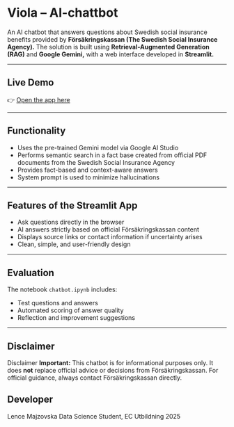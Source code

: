 # Viola – AI-chattbot 

An AI chatbot that answers questions about Swedish social insurance benefits provided by **Försäkringskassan (The Swedish Social Insurance Agency).**
The solution is built using **Retrieval-Augmented Generation (RAG)** and **Google Gemini,** with a web interface developed in **Streamlit.**

---

## Live Demo

👉 [Open the app here](https://chatbot-viola.streamlit.app)

---

## Functionality

- Uses the pre-trained Gemini model via Google AI Studio
- Performs semantic search in a fact base created from official PDF documents from the Swedish Social Insurance Agency
- Provides fact-based and context-aware answers
- System prompt is used to minimize hallucinations

---

## Features of the Streamlit App

- Ask questions directly in the browser
- AI answers strictly based on official Försäkringskassan content
- Displays source links or contact information if uncertainty arises
- Clean, simple, and user-friendly design

---

## Evaluation

The notebook `chatbot.ipynb` includes:

- Test questions and answers
- Automated scoring of answer quality
- Reflection and improvement suggestions

---

## Disclaimer

Disclaimer
**Important:** This chatbot is for informational purposes only.
It does **not** replace official advice or decisions from Försäkringskassan.
For official guidance, always contact Försäkringskassan directly.

## Developer

Lence Majzovska
Data Science Student, EC Utbildning 2025
